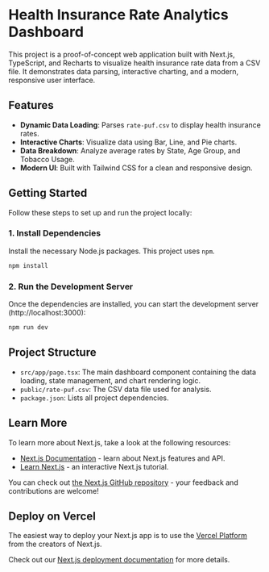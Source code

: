 # Health Insurance Rate Analytics Dashboard

This project is a proof-of-concept web application built with Next.js, TypeScript, and Recharts to visualize health insurance rate data from a CSV file. It demonstrates data parsing, interactive charting, and a modern, responsive user interface.

## Features

- **Dynamic Data Loading**: Parses `rate-puf.csv` to display health insurance rates.
- **Interactive Charts**: Visualize data using Bar, Line, and Pie charts.
- **Data Breakdown**: Analyze average rates by State, Age Group, and Tobacco Usage.
- **Modern UI**: Built with Tailwind CSS for a clean and responsive design.

## Getting Started

Follow these steps to set up and run the project locally:

### 1. Install Dependencies

Install the necessary Node.js packages. This project uses `npm`.

```bash
npm install
```

### 2. Run the Development Server

Once the dependencies are installed, you can start the development server (http://localhost:3000):

```bash
npm run dev
```

## Project Structure

- `src/app/page.tsx`: The main dashboard component containing the data loading, state management, and chart rendering logic.
- `public/rate-puf.csv`: The CSV data file used for analysis.
- `package.json`: Lists all project dependencies.

## Learn More

To learn more about Next.js, take a look at the following resources:

- [Next.js Documentation](https://nextjs.org/docs) - learn about Next.js features and API.
- [Learn Next.js](https://nextjs.org/learn) - an interactive Next.js tutorial.

You can check out [the Next.js GitHub repository](https://github.com/vercel/next.js) - your feedback and contributions are welcome!

## Deploy on Vercel

The easiest way to deploy your Next.js app is to use the [Vercel Platform](https://vercel.com/new?utm_medium=default-template&filter=next.js&utm_source=create-next-app&utm_campaign=create-next-app-readme) from the creators of Next.js.

Check out our [Next.js deployment documentation](https://nextjs.org/docs/app/building-your-application/deploying) for more details.
